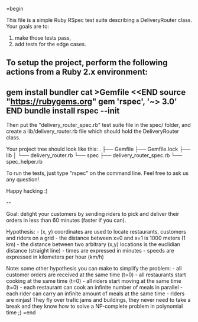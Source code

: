 =begin

  This file is a simple Ruby RSpec test suite describing a DeliveryRouter class.
  Your goals are to:
  1) make those tests pass,
  2) add tests for the edge cases.

  To setup the project, perform the following actions from a Ruby 2.x environment:
  ---
  gem install bundler
  cat >Gemfile <<END
  source "https://rubygems.org"
  gem 'rspec', '~> 3.0'
  END
  bundle install
  rspec --init
  ---

  Then put the "delivery_router_spec.rb" test suite file in the spec/ folder,
  and create a lib/delivery_router.rb file which should hold the DeliveryRouter class.

  Your project tree should look like this:
  .
  ├── Gemfile
  ├── Gemfile.lock
  ├── lib
  │   └── delivery_router.rb
  └── spec
      ├── delivery_router_spec.rb
      └── spec_helper.rb

  To run the tests, just type "rspec" on the command line.
  Feel free to ask us any question!

  Happy hacking :)

  --

  Goal: delight your customers by sending riders to pick and deliver their orders
  in less than 60 minutes (faster if you can).

  Hypothesis:
    - (x, y) coordinates are used to locate restaurants, customers and riders on a grid
    - the distance between x=0 and x=1 is 1000 meters (1 km)
    - the distance between two arbitrary (x,y) locations is the euclidian distance (straight line)
    - times are expressed in minutes
    - speeds are expressed in kilometers per hour (km/h)

  Note: some other hypothesis you can make to simplify the problem:
    - all customer orders are received at the same time (t=0)
    - all restaurants start cooking at the same time (t=0)
    - all riders start moving at the same time (t=0)
    - each restaurant can cook an infinite number of meals in parallel
    - each rider can carry an infinite amount of meals at the same time
    - riders are ninjas! They fly over trafic jams and buildings, they never need to take
      a break and they know how to solve a NP-complete problem in polynomial time ;)
=end
